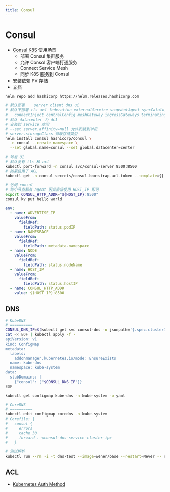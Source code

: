 ```yaml
---
title: Consul
---
```


# Consul

- [Consul K8S](https://github.com/hashicorp/consul-k8s) 使用场景
  - 部署 Consul 集群服务
  - 允许 Consol 客户端打通服务
  - Connect Service Mesh
  - 同步 K8S 服务到 Consul
- 安装依赖 PV 存储
- [文档](https://www.consul.io/docs/k8s)

```bash
helm repo add hashicorp https://helm.releases.hashicorp.com

# 默认部署    server client dns ui
# 默认不部署 tls acl federation externalService snapshotAgent syncCatalog
#   connectInject centralConfig meshGateway ingressGateways terminatingGateways
# 默认 datacenter 为 dc1
# 安装到 service 空间
# --set server.affinity=null 允许安装到单机
# server.storageClass 修改存储类型
helm install consul hashicorp/consul \
  -n consul --create-namespace \
  --set global.name=consul --set global.datacenter=center

# 转发 UI
# 默认没有 tls 和 acl
kubectl port-forward -n consul svc/consul-server 8500:8500
# 如果启用了 ACL
kubectl get -n consul secrets/consul-bootstrap-acl-token --template={{.data.token}} | base64 -d

# 访问 consul
# 每个节点都有 agent 因此直接使用 HOST_IP 即可
export CONSUL_HTTP_ADDR="${HOST_IP}:8500"
consul kv put hello world
```

```yaml
env:
  - name: ADVERTISE_IP
    valueFrom:
      fieldRef:
        fieldPath: status.podIP
  - name: NAMESPACE
    valueFrom:
      fieldRef:
        fieldPath: metadata.namespace
  - name: NODE
    valueFrom:
      fieldRef:
        fieldPath: status.nodeName
  - name: HOST_IP
    valueFrom:
      fieldRef:
        fieldPath: status.hostIP
  - name: CONSUL_HTTP_ADDR
    value: $(HOST_IP):8500
```

## DNS

```bash
# KubeDNS
# ==========
CONSUL_DNS_IP=$(kubectl get svc consul-dns -o jsonpath='{.spec.clusterIP}' -n service)
cat << EOF | kubectl apply -f -
apiVersion: v1
kind: ConfigMap
metadata:
  labels:
    addonmanager.kubernetes.io/mode: EnsureExists
  name: kube-dns
  namespace: kube-system
data:
  stubDomains: |
    {"consul": ["$CONSUL_DNS_IP"]}
EOF

kubectl get configmap kube-dns -n kube-system -o yaml

# CoreDNS
# ==========
kubectl edit configmap coredns -n kube-system
# Corefile: |
#   consul {
#     errors
#     cache 30
#     forward . <consul-dns-service-cluster-ip>
#   }

# 测试解析
kubectl run --rm -i -t dns-test --image=wener/base --restart=Never -- nslookup consul.service.consul
```

## ACL

- [Kubernetes Auth Method](https://www.consul.io/docs/security/acl/auth-methods/kubernetes)
